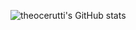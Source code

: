![theocerutti's GitHub stats](https://github-readme-stats.vercel.app/api?username=theocerutti&count_private=true&show_icons=true&theme=algolia&include_all_commits=true)
